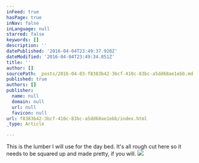 ```yaml
---
inFeed: true
hasPage: true
inNav: false
inLanguage: null
starred: false
keywords: []
description: ''
datePublished: '2016-04-04T23:49:37.920Z'
dateModified: '2016-04-04T23:49:34.851Z'
title: ''
author: []
sourcePath: _posts/2016-04-03-f8383b42-3bcf-410c-83bc-a5dd68ae1ebb.md
published: true
authors: []
publisher:
  name: null
  domain: null
  url: null
  favicon: null
url: f8383b42-3bcf-410c-83bc-a5dd68ae1ebb/index.html
_type: Article

---
```

This is the lumber I will use for the day bed. It's all rough cut here so it needs to be squared up and made pretty, if you will.
![](https://the-grid-user-content.s3-us-west-2.amazonaws.com/d62089dc-db96-4354-803f-8d35eff99ea4.jpg)